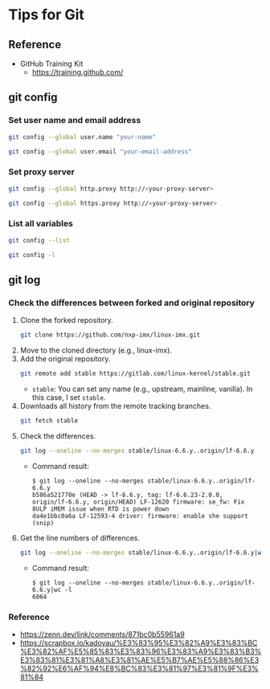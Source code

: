# Tips for Git
## Reference
- GitHub Training Kit
  - https://training.github.com/

## git config
### Set user name and email address
```sh
git config --global user.name "your-name"
```
```sh
git config --global user.email "your-email-address"
```

### Set proxy server
```sh
git config --global http.proxy http://<your-proxy-server>
```
```sh
git config --global https.proxy http://<your-proxy-server>
```

### List all variables
```sh
git config --list
```
```sh
git config -l
```

## git log
### Check the differences between forked and original repository
1. Clone the forked repository.
   ```sh
   git clone https://github.com/nxp-imx/linux-imx.git
   ```
1. Move to the cloned directory (e.g., linux-imx).
1. Add the original repository.
   ```sh
   git remote add stable https://gitlab.com/linux-kernel/stable.git
   ```
   - `stable`: You can set any name (e.g., upstream, mainline, vanilla). In this case, I set `stable`.
1. Downloads all history from the remote tracking branches.
   ```sh
   git fetch stable
   ```
1. Check the differences.
   ```sh
   git log --oneline --no-merges stable/linux-6.6.y..origin/lf-6.6.y
   ```
   - Command result: 
     ```
     $ git log --oneline --no-merges stable/linux-6.6.y..origin/lf-6.6.y
     b586a521770e (HEAD -> lf-6.6.y, tag: lf-6.6.23-2.0.0, origin/lf-6.6.y, origin/HEAD) LF-12620 firmware: se_fw: Fix 8ULP iMEM issue when RTD is power down
     da4e1bbc0a6a LF-12593-4 driver: firmware: enable she support
     (snip)
     ```
1. Get the line numbers of differences.
   ```sh
   git log --oneline --no-merges stable/linux-6.6.y..origin/lf-6.6.y|wc -l
   ```
   - Command result:
     ```
     $ git log --oneline --no-merges stable/linux-6.6.y..origin/lf-6.6.y|wc -l
     6064
     ```

### Reference
- https://zenn.dev/link/comments/871bc0b55961a9
- https://scrapbox.io/kadoyau/%E3%83%95%E3%82%A9%E3%83%BC%E3%82%AF%E5%85%83%E3%83%96%E3%83%A9%E3%83%B3%E3%83%81%E3%81%A8%E3%81%AE%E5%B7%AE%E5%88%86%E3%82%92%E6%AF%94%E8%BC%83%E3%81%97%E3%81%9F%E3%81%84